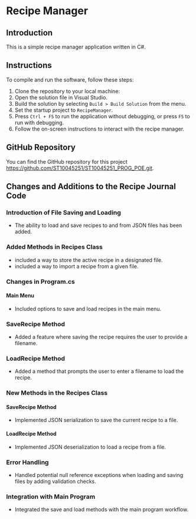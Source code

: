 # Recipe Manager

## Introduction
This is a simple recipe manager application written in C#.

## Instructions
To compile and run the software, follow these steps:

1. Clone the repository to your local machine:
2. Open the solution file in Visual Studio.
3. Build the solution by selecting `Build > Build Solution` from the menu.
4. Set the startup project to `RecipeManager`.
5. Press `Ctrl + F5` to run the application without debugging, or press `F5` to run with debugging.
6. Follow the on-screen instructions to interact with the recipe manager.

## GitHub Repository
You can find the GitHub repository for this project https://github.com/ST10045251/ST10045251_PROG_POE.git.

## Changes and Additions to the Recipe Journal Code
### Introduction of File Saving and Loading
- The ability to load and save recipes to and from JSON files has been added.

### Added Methods in Recipes Class
- included a way to store the active recipe in a designated file.
- included a way to import a recipe from a given file.

### Changes in Program.cs
#### Main Menu
- Included options to save and load recipes in the main menu.

### SaveRecipe Method
- Added a feature where saving the recipe requires the user to provide a filename.

### LoadRecipe Method
- Added a method that prompts the user to enter a filename to load the recipe.

### New Methods in the Recipes Class
#### SaveRecipe Method
- Implemented JSON serialization to save the current recipe to a file.
#### LoadRecipe Method
- Implemented JSON deserialization to load a recipe from a file.

### Error Handling
- Handled potential null reference exceptions when loading and saving files by adding validation checks.

### Integration with Main Program
- Integrated the save and load methods with the main program workflow.
